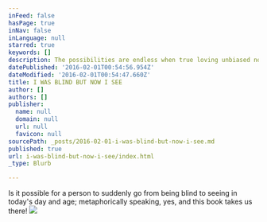 ```yaml
---
inFeed: false
hasPage: true
inNav: false
inLanguage: null
starred: true
keywords: []
description: The possibilities are endless when true loving unbiased non-judgemental truth is on our side
datePublished: '2016-02-01T00:54:56.954Z'
dateModified: '2016-02-01T00:54:47.660Z'
title: I WAS BLIND BUT NOW I SEE
author: []
authors: []
publisher:
  name: null
  domain: null
  url: null
  favicon: null
sourcePath: _posts/2016-02-01-i-was-blind-but-now-i-see.md
published: true
url: i-was-blind-but-now-i-see/index.html
_type: Blurb

---
```

Is it possible for a person to suddenly go from being blind to seeing in today's day and age; metaphorically speaking, yes, and this book takes us there! ![](https://the-grid-user-content.s3-us-west-2.amazonaws.com/cd867089-c9cb-43a0-8158-26dacfe8b2c0.jpg)